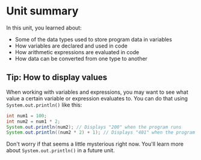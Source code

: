 # Unit summary

In this unit, you learned about:

-   Some of the data types used to store program data in variables
-   How variables are declared and used in code
-   How arithmetic expressions are evaluated in code
-   How data can be converted from one type to another

## Tip: How to display values
When working with variables and expressions, you may want to see what value a certain variable or expression evaluates to. You can do that using `System.out.println()` like this:

```java
int num1 = 100;
int num2 = num1 * 2;
System.out.println(num2); // Displays "200" when the program runs
System.out.println((num2 * 2) + 1); // Displays "401" when the program runs

```

Don't worry if that seems a little mysterious right now. You'll learn more about `System.out.println()` in a future unit.